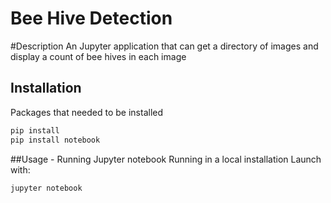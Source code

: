 # Bee Hive Detection

#Description
An Jupyter application that can get a directory of images
and display a count of bee hives in each image

## Installation
Packages that needed to be installed
```bash
pip install
pip install notebook
```
##Usage - Running Jupyter notebook
Running in a local installation
Launch with:
```bash
jupyter notebook
```


